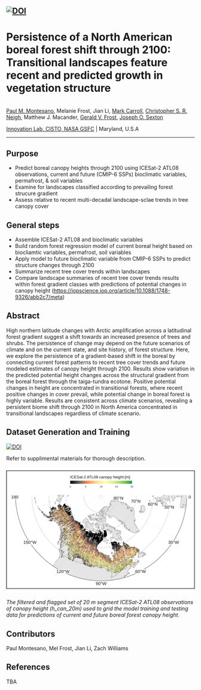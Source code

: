 [![DOI](https://zenodo.org/badge/695169040.svg)](https://zenodo.org/doi/10.5281/zenodo.10994653)
---
# Persistence of a North American boreal forest shift through 2100: Transitional landscapes feature recent and predicted growth in vegetation structure

<br>[Paul M. Montesano](https://scholar.google.com/citations?hl=en&user=Bx87sEIAAAAJ), Melanie Frost, Jian Li, [Mark Carroll](https://scholar.google.com/citations?user=Hnp-SlQAAAAJ&hl=en&oi=ao), [Christopher S. R. Neigh](https://scholar.google.com/citations?hl=en&user=F_yzYcUAAAAJ), Matthew J. Macander, [Gerald V. Frost](https://scholar.google.com/citations?user=68KbVi0AAAAJ&hl=en), [Joseph O. Sexton](https://scholar.google.com/citations?user=rrwOXjYAAAAJ&hl)

[Innovation Lab, CISTO, NASA GSFC](https://science.gsfc.nasa.gov/cisto/istr/overview) | Maryland, U.S.A

------------------
## Purpose 
- Predict boreal canopy heights through 2100 using ICESat-2 ATL08 observations, current and future (CMIP-6 SSPs) bioclimatic variables, permafrost, & soil variables  
- Examine for landscapes classified according to prevailing forest strucure gradient
- Assess relative to recent multi-decadal landscape-sclae trends in tree canopy cover

## General steps
- Assemble ICESat-2 ATL08 and bioclimatic variables  
- Build random forest regression model of current boreal height based on biocliamtic variables, permafrost, soil variables
- Apply model to future bioclimatic variable from CMIP-6 SSPs to predict structure changes through 2100  
- Summarize recent tree cover trends within landscapes
- Compare landscape summaries of recent tree cover trends results within forest gradient classes with predictions of potential changes in canopy height (https://iopscience.iop.org/article/10.1088/1748-9326/abb2c7/meta)

## Abstract 

High northern latitude changes with Arctic amplification across a latitudinal forest gradient suggest a shift towards an increased presence of trees and shrubs. The persistence of change may depend on the future scenarios of climate and on the current state, and site history, of forest structure. Here, we explore the persistence of a gradient-based shift in the boreal by connecting current forest patterns to recent tree cover trends and future modeled estimates of canopy height through 2100. Results show variation in the predicted potential height changes across the structural gradient from the boreal forest through the taiga-tundra ecotone. Positive potential changes in height are concentrated in transitional forests, where recent positive changes in cover prevail, while potential change in boreal forest is highly variable. Results are consistent across climate scenarios, revealing a persistent biome shift through 2100 in North America concentrated in transitional landscapes regardless of climate scenario.

## Dataset Generation and Training
[![DOI](https://zenodo.org/badge/DOI/10.5281/zenodo.10998324.svg)](https://doi.org/10.5281/zenodo.10998324)

Refer to supplimental materials for thorough description.

<p>
    <img src="https://github.com/nasa-nccs-hpda/boreal_height_cmip6/blob/main/data/atl.png" alt>
</p>
<p>
    <em>The filtered and flagged set of 20 m segment ICESat-2 ATL08 observations of canopy height (h_can_20m) used to grid the model training and testing data for predictions of current and future boreal forest canopy height. </em>
</p>

## Contributors

Paul Montesano, Mel Frost, Jian Li, Zach Williams

## References
TBA
